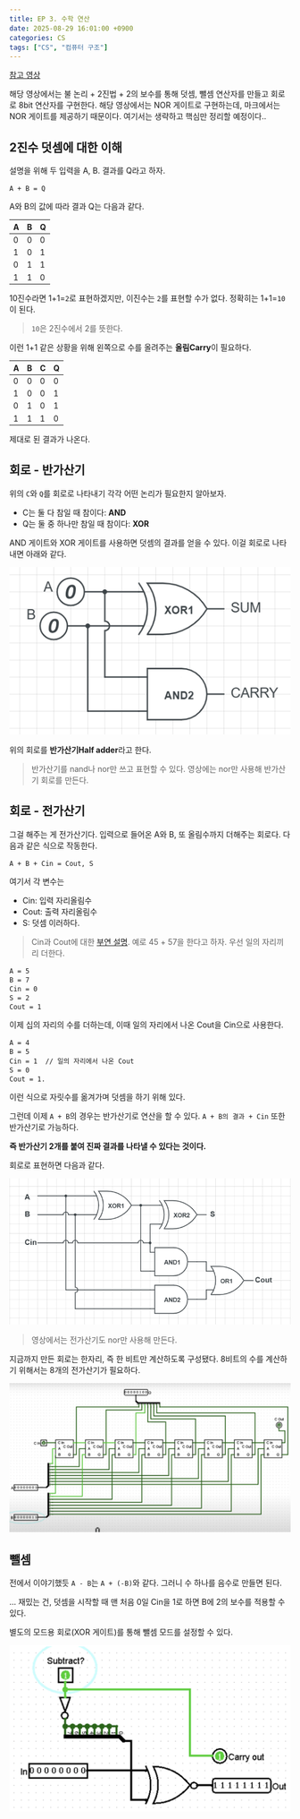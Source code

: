 ```yaml
---
title: EP 3. 수학 연산
date: 2025-08-29 16:01:00 +0900
categories: CS
tags: ["CS", "컴퓨터 구조"]
---
```


[참고 영상](https://youtu.be/h46kkh7z3yU?si=rFMGNVNzOyzNsBqx)

해당 영상에서는 불 논리 + 2진법 + 2의 보수를 통해 덧셈, 뺄셈 연산자를 만들고 회로로 8bit 연산자를 구현한다. 해당 영상에서는 NOR 게이트로 구현하는데,  마크에서는 NOR 게이트를 제공하기 때문이다. 여기서는 생략하고 핵심만 정리할 예정이다..

## 2진수 덧셈에 대한 이해

설명을 위해 두 입력을 A, B. 결과를 Q라고 하자.

```
A + B = Q
```

A와 B의 값에 따라 결과 Q는 다음과 같다.

| A | B | Q |
|---|---|---|
| 0 | 0 | 0 |
| 1 | 0 | 1 |
| 0 | 1 | 1 |
| 1 | 1 | 0 |

10진수라면 1+1=`2`로 표현하겠지만, 이진수는 `2`를 표현할 수가 없다. 정확히는 1+1=`10`이 된다.

> `10`은 2진수에서 2를 뜻한다.

이런 1+1 같은 상황을 위해 왼쪽으로 수를 올려주는 **올림Carry**이 필요하다. 

| A | B | C | Q |
|---|---|---|---|
| 0 | 0 | 0 | 0 |
| 1 | 0 | 0 | 1 |
| 0 | 1 | 0 | 1 |
| 1 | 1 | 1 | 0 |

제대로 된 결과가 나온다.

## 회로 - 반가산기

위의 `C`와 `Q`를 회로로 나타내기 각각 어떤 논리가 필요한지 알아보자.

- C는 둘 다 참일 때 참이다: **AND**
- Q는 둘 중 하나만 참일 때 참이다: **XOR**

AND 게이트와 XOR 게이트를 사용하면 덧셈의 결과를 얻을 수 있다. 이걸 회로로 나타내면 아래와 같다.

![](img/computer-architecture/half_adder.png)

위의 회로를 **반가산기Half adder**라고 한다.

> 반가산기를 nand나 nor만 쓰고 표현할 수 있다. 영상에는 nor만 사용해 반가산기 회로를 만든다.

## 회로 - 전가산기

그걸 해주는 게 전가산기다. 입력으로 들어온 A와 B, 또 올림수까지 더해주는 회로다. 다음과 같은 식으로 작동한다.

```
A + B + Cin = Cout, S
```

여기서 각 변수는 
- Cin: 입력 자리올림수 
- Cout: 출력 자리올림수
- S: 덧셈
이러하다.

> Cin과 Cout에 대한 [부연 설명](https://www.reddit.com/r/FPGA/comments/pk8ust/beginner_question_struggling_to_understand/). 예로 45 + 57을 한다고 하자. 우선 일의 자리끼리 더한다.
```
A = 5
B = 7
Cin = 0
S = 2
Cout = 1
```
이제 십의 자리의 수를 더하는데, 이때 일의 자리에서 나온 Cout을 Cin으로 사용한다.
```
A = 4
B = 5
Cin = 1  // 일의 자리에서 나온 Cout
S = 0
Cout = 1.
```
이런 식으로 자릿수를 옮겨가며 덧셈을 하기 위해 있다.


그런데 이제 `A + B`의 경우는 반가산기로 연산을 할 수 있다. `A + B의 결과 + Cin` 또한 반가산기로 가능하다.

**즉 반가산기 2개를 붙여 진짜 결과를 나타낼 수 있다는 것이다.**

회로로 표현하면 다음과 같다.

![](img/computer-architecture/full_adder.png)

> 영상에서는 전가산기도 nor만 사용해 만든다.

지금까지 만든 회로는 한자리, 즉 한 비트만 계산하도록 구성됐다. 8비트의 수를 계산하기 위해서는 8개의 전가산기가 필요하다.

![](img/computer-architecture/8bit_adder.png)

## 뺄셈

전에서 이야기했듯 `A - B`는 `A + (-B)`와 같다. 그러니 수 하나를 음수로 만들면 된다. 

... 재밌는 건, 덧셈을 시작할 때 맨 처음 0일 Cin을 1로 하면 B에 2의 보수를 적용할 수 있다.

별도의 모드용 회로(XOR 게이트)를 통해 뺄셈 모드를 설정할 수 있다.

![](img/computer-architecture/subtract_mode.png)
